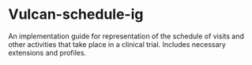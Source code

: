 # Vulcan-schedule-ig
An implementation guide for representation of the schedule of visits and other activities that take place in a clinical trial.  Includes necessary extensions and profiles.
